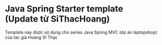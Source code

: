 # Java Spring Starter template (Update từ SiThacHoang)
Template này được sử dụng cho series Java Spring MVC (dự án laptopshop) của tác giả Hoàng Sĩ Thạc



